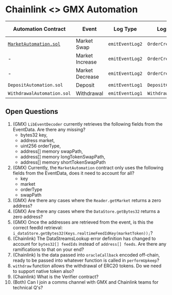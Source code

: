 # Chainlink <> GMX Automation

| Automation Contract      | Event           | Log Type      | Log Name          | OrderType Enum | Execution Contract  | Execute Function  |
|--------------------------|-----------------|---------------|-------------------|------|---------------------|-------------------|
| [`MarketAutomation.sol`](./src/MarketAutomation.sol)     | Market Swap     | `emitEventLog2` | `OrderCreated`      |   0  | `OrderUtils`          | `executeOrder`      |
| -                        | Market Increase | `emitEventLog2` | `OrderCreated`      |   2  | `OrderUtils`          | `executeOrder`      |
| -                        | Market Decrease | `emitEventLog2` | `OrderCreated`      |   4  | `OrderUtils`          | `executeOrder`      |
| `DepositAutomation.sol`    | Deposit         | `emitEventLog1` | `DepositCreated`    |   -  | `ExecuteDepositUtils` | `executeDeposit`    |
| `WithdrawalAutomation.sol` | Withdrawal      | `emitEventLog1` | `WithdrawalCreated` |   -  | `WithdrawalUtils`     | `executeWithdrawal` |


## Open Questions

1. (GMX) `LibEventDecoder` currently retrieves the following fields from the EventData. Are there any missing?
   - bytes32 key,
   - address market,
   - uint256 orderType,
   - address[] memory swapPath,
   - address[] memory longTokenSwapPath,
   - address[] memory shortTokenSwapPath
2. (GMX) Currently, the `MarketAutomation` contract only uses the following fields from the EventData, does it need to account for all?
   - key
   - market
   - orderType
   - swapPath
3. (GMX) Are there any cases where the `Reader.getMarket` returns a zero address?
4. (GMX) Are there any cases where the `DataStore.getBytes32` returns a zero address?
5. (GMX) Once the addresses are retrieved from the event, is this the correct feedId retrieval: `i_dataStore.getBytes32(Keys.realtimeFeedIdKey(marketToken));`?
6. (Chainlink) The DataStreamsLookup error definition has changed to account for `bytes32[] feedIds` instead of `address[] feeds`. Are there any ramifications to that on your end?
7. (Chainlink) Is the data passed into `oracleCallback` encoded off-chain, ready to be passed into whatever function is called in `performUpkeep`?
8. `withdraw` function allows the withdrawal of ERC20 tokens. Do we need to support native token also?
9.  (Chainlink) What is the Verifier contract?
10. (Both) Can I join a comms channel with GMX and Chainlink teams for technical Q's?